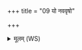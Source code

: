 +++
title = "09 यो नववृषो"

+++
<details><summary>मूलम् (WS)</summary>

यो नववृषो ऽसि सृजारसो ऽसि ॥ ९ ॥
</details>